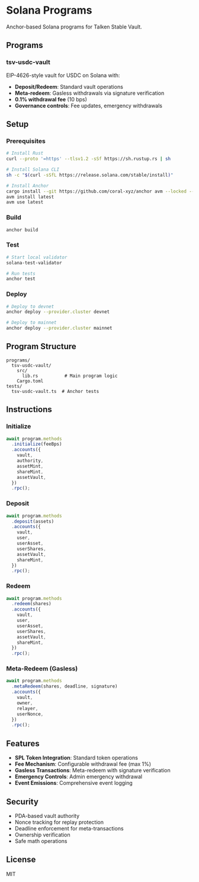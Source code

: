 # Solana Programs

Anchor-based Solana programs for Talken Stable Vault.

## Programs

### tsv-usdc-vault

EIP-4626-style vault for USDC on Solana with:

- **Deposit/Redeem**: Standard vault operations
- **Meta-redeem**: Gasless withdrawals via signature verification
- **0.1% withdrawal fee** (10 bps)
- **Governance controls**: Fee updates, emergency withdrawals

## Setup

### Prerequisites

```bash
# Install Rust
curl --proto '=https' --tlsv1.2 -sSf https://sh.rustup.rs | sh

# Install Solana CLI
sh -c "$(curl -sSfL https://release.solana.com/stable/install)"

# Install Anchor
cargo install --git https://github.com/coral-xyz/anchor avm --locked --force
avm install latest
avm use latest
```

### Build

```bash
anchor build
```

### Test

```bash
# Start local validator
solana-test-validator

# Run tests
anchor test
```

### Deploy

```bash
# Deploy to devnet
anchor deploy --provider.cluster devnet

# Deploy to mainnet
anchor deploy --provider.cluster mainnet
```

## Program Structure

```
programs/
  tsv-usdc-vault/
    src/
      lib.rs          # Main program logic
    Cargo.toml
tests/
  tsv-usdc-vault.ts  # Anchor tests
```

## Instructions

### Initialize

```typescript
await program.methods
  .initialize(feeBps)
  .accounts({
    vault,
    authority,
    assetMint,
    shareMint,
    assetVault,
  })
  .rpc();
```

### Deposit

```typescript
await program.methods
  .deposit(assets)
  .accounts({
    vault,
    user,
    userAsset,
    userShares,
    assetVault,
    shareMint,
  })
  .rpc();
```

### Redeem

```typescript
await program.methods
  .redeem(shares)
  .accounts({
    vault,
    user,
    userAsset,
    userShares,
    assetVault,
    shareMint,
  })
  .rpc();
```

### Meta-Redeem (Gasless)

```typescript
await program.methods
  .metaRedeem(shares, deadline, signature)
  .accounts({
    vault,
    owner,
    relayer,
    userNonce,
  })
  .rpc();
```

## Features

- **SPL Token Integration**: Standard token operations
- **Fee Mechanism**: Configurable withdrawal fee (max 1%)
- **Gasless Transactions**: Meta-redeem with signature verification
- **Emergency Controls**: Admin emergency withdrawal
- **Event Emissions**: Comprehensive event logging

## Security

- PDA-based vault authority
- Nonce tracking for replay protection
- Deadline enforcement for meta-transactions
- Ownership verification
- Safe math operations

## License

MIT
